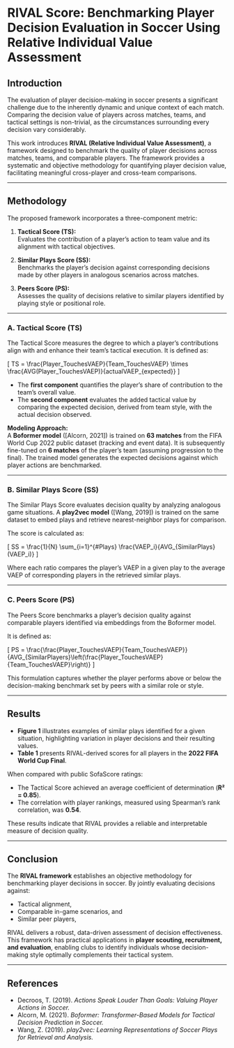# RIVAL Score: Benchmarking Player Decision Evaluation in Soccer Using Relative Individual Value Assessment

## Introduction
The evaluation of player decision-making in soccer presents a significant challenge due to the inherently dynamic and unique context of each match. Comparing the decision value of players across matches, teams, and tactical settings is non-trivial, as the circumstances surrounding every decision vary considerably.  

This work introduces **RIVAL (Relative Individual Value Assessment)**, a framework designed to benchmark the quality of player decisions across matches, teams, and comparable players. The framework provides a systematic and objective methodology for quantifying player decision value, facilitating meaningful cross-player and cross-team comparisons.

---

## Methodology
The proposed framework incorporates a three-component metric:

1. **Tactical Score (TS):**  
   Evaluates the contribution of a player’s action to team value and its alignment with tactical objectives.  

2. **Similar Plays Score (SS):**  
   Benchmarks the player’s decision against corresponding decisions made by other players in analogous scenarios across matches.  

3. **Peers Score (PS):**  
   Assesses the quality of decisions relative to similar players identified by playing style or positional role.

---

### A. Tactical Score (TS)
The Tactical Score measures the degree to which a player’s contributions align with and enhance their team’s tactical execution. It is defined as:

\[
TS = \frac{Player\_TouchesVAEP}{Team\_TouchesVAEP} \times \frac{AVG(Player\_TouchesVAEP)}{actualVAEP_{expected}}
\]

- The **first component** quantifies the player’s share of contribution to the team’s overall value.  
- The **second component** evaluates the added tactical value by comparing the expected decision, derived from team style, with the actual decision observed.  

**Modeling Approach:**  
A **Boformer model** ([Alcorn, 2021]) is trained on **63 matches** from the FIFA World Cup 2022 public dataset (tracking and event data). It is subsequently fine-tuned on **6 matches** of the player’s team (assuming progression to the final). The trained model generates the expected decisions against which player actions are benchmarked.

---

### B. Similar Plays Score (SS)
The Similar Plays Score evaluates decision quality by analyzing analogous game situations. A **play2vec model** ([Wang, 2019]) is trained on the same dataset to embed plays and retrieve nearest-neighbor plays for comparison.  

The score is calculated as:  

\[
SS = \frac{1}{N} \sum_{i=1}^{\#Plays} \frac{VAEP_i}{AVG_{SimilarPlays}(VAEP_i)}
\]

Where each ratio compares the player’s VAEP in a given play to the average VAEP of corresponding players in the retrieved similar plays.

---

### C. Peers Score (PS)
The Peers Score benchmarks a player’s decision quality against comparable players identified via embeddings from the Boformer model.  

It is defined as:  

\[
PS = \frac{\frac{Player\_TouchesVAEP}{Team\_TouchesVAEP}}{AVG_{SimilarPlayers}\left(\frac{Player\_TouchesVAEP}{Team\_TouchesVAEP}\right)}
\]

This formulation captures whether the player performs above or below the decision-making benchmark set by peers with a similar role or style.

---

## Results
- **Figure 1** illustrates examples of similar plays identified for a given situation, highlighting variation in player decisions and their resulting values.  
- **Table 1** presents RIVAL-derived scores for all players in the **2022 FIFA World Cup Final**.  

When compared with public SofaScore ratings:  
- The Tactical Score achieved an average coefficient of determination (**R² = 0.85**).  
- The correlation with player rankings, measured using Spearman’s rank correlation, was **0.54**.  

These results indicate that RIVAL provides a reliable and interpretable measure of decision quality.

---

## Conclusion
The **RIVAL framework** establishes an objective methodology for benchmarking player decisions in soccer. By jointly evaluating decisions against:  

- Tactical alignment,  
- Comparable in-game scenarios, and  
- Similar peer players,  

RIVAL delivers a robust, data-driven assessment of decision effectiveness. This framework has practical applications in **player scouting, recruitment, and evaluation**, enabling clubs to identify individuals whose decision-making style optimally complements their tactical system.  

---

## References
- Decroos, T. (2019). *Actions Speak Louder Than Goals: Valuing Player Actions in Soccer.*  
- Alcorn, M. (2021). *Boformer: Transformer-Based Models for Tactical Decision Prediction in Soccer.*  
- Wang, Z. (2019). *play2vec: Learning Representations of Soccer Plays for Retrieval and Analysis.*  

